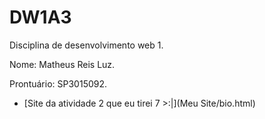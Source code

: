 # DW1A3
Disciplina de desenvolvimento web 1.

Nome: Matheus Reis Luz.

Prontuário: SP3015092.

- [Site da atividade 2 que eu tirei 7 >:|](Meu Site/bio.html)
